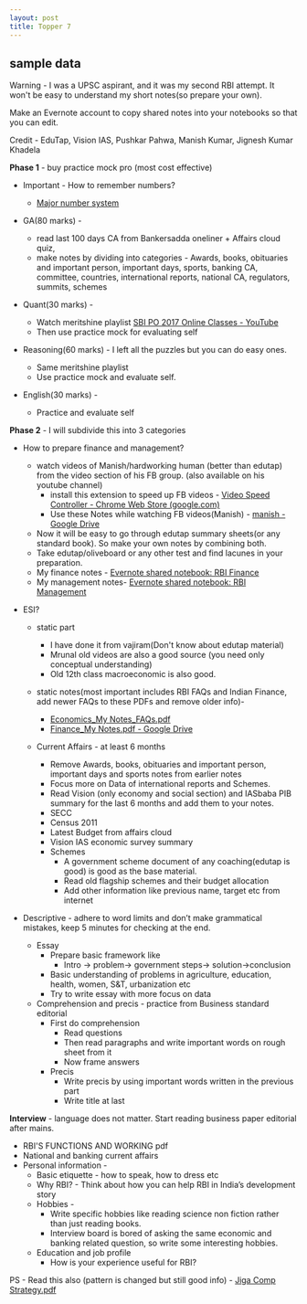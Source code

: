 ```yaml
---
layout: post
title: Topper 7
---
```

## sample data

Warning -  I was a UPSC aspirant, and it was my second RBI attempt. It won't be easy to understand my short notes(so prepare your own).

Make an Evernote account to copy shared notes into your notebooks so that you can edit.
 
Credit - EduTap, Vision IAS, Pushkar Pahwa, Manish Kumar, Jignesh Kumar Khadela


**Phase 1** - buy practice mock pro (most cost effective)

- Important - How to remember numbers? 
	- [Major number system](http://www.memorizeeverything.com/core_skills/numbers/) 


- GA(80 marks) -
	- read last 100 days CA from Bankersadda oneliner + Affairs cloud quiz,
	- make notes by dividing into categories - Awards, books, obituaries and important person, important days, sports, banking CA, committee, countries, international reports, national CA, regulators, summits, schemes


- Quant(30 marks) - 
	- Watch meritshine playlist  [SBI PO 2017 Online Classes - YouTube](https://www.youtube.com/playlist?list=PLhuF3CfgKa3ZrsRyMg4EEDRmMq0LwEzfv)
	- Then use practice mock for evaluating self


- Reasoning(60 marks)	- I left all the puzzles but you can do easy ones.
	- Same meritshine playlist
	- Use practice mock and evaluate self.


- English(30 marks) - 
	- Practice and evaluate self


**Phase 2**  - I will subdivide this into 3 categories
	
-	How to prepare finance and management?
	-	watch videos of Manish/hardworking human (better than edutap) from the video section of his FB group. (also available on his youtube channel)
		-	install this extension to speed up FB videos - [Video Speed Controller - Chrome Web Store (google.com)](https://chrome.google.com/webstore/detail/video-speed-controller/nffaoalbilbmmfgbnbgppjihopabppdk?hl=en)
		-	Use these Notes while watching FB videos(Manish) - [manish - Google Drive](https://drive.google.com/drive/folders/1C0gK-HfO9yn7AMw3htJBbGHwH7xCMSKV)
	-	Now it will be easy to go through edutap summary sheets(or any standard book). So make your own notes by combining both.
	- Take edutap/oliveboard or any other test and find lacunes in your preparation.
	- My finance notes - [Evernote shared notebook: RBI Finance](https://www.evernote.com/pub/anilmodi2011/rbifinance#st=p&n=e9ba3f8f-dadf-44c8-9ae5-a36db6077b8b)
	- My management notes- [Evernote shared notebook: RBI Management](https://www.evernote.com/pub/anilmodi2011/rbimanagement#st=p&n=ed7864b1-eb45-4dc6-8820-543acb02e54f)


-	ESI?
	-	static part 
		-	I have done it from vajiram(Don't know about edutap material)
		-	Mrunal old videos are also a good source (you need only conceptual understanding)
		-	Old 12th class macroeconomic is also good.
	- static notes(most important includes RBI FAQs and Indian Finance, add newer FAQs to these PDFs and remove older info)-
		- [Economics_My Notes_FAQs.pdf](https://drive.google.com/file/d/19cepJtkUPYy6gYFPFYhRvU9Ck2HZR3Y-/view?usp=sharing)
		- [Finance_My Notes.pdf - Google Drive](https://drive.google.com/file/d/15F3a24NXsjGMbnyf1CkODP-d7QJEMLR6/view)

	-	Current Affairs - at least 6 months
		-	Remove  Awards, books, obituaries and important person, important days and sports notes from earlier notes
		-	Focus more on Data of international reports and Schemes.
		-	Read Vision (only economy and social section) and IASbaba PIB summary for the last 6 months and add them to your notes.
		-	SECC
		-	Census 2011
		-	Latest Budget from affairs cloud
		-	Vision IAS economic survey summary
		-	Schemes
			-	A government scheme document of any coaching(edutap is good) is good as the base material.
			-	Read old flagship schemes and their budget allocation
			-	Add other information like previous name, target etc from internet 


-	Descriptive - adhere to word limits and don’t make grammatical mistakes, keep 5 minutes for checking at the end.
	-	Essay
		-	Prepare basic framework like 
			-	Intro -> problem-> government steps-> solution->conclusion
		-	Basic understanding of problems in agriculture, education, health, women, S&T, urbanization etc
		-	Try to write essay with more focus on data
	- Comprehension and precis - practice from Business standard editorial
		- First do comprehension 
			- Read questions
			- Then read paragraphs and write important words on rough sheet from it
			- Now frame answers
		- Precis
			- Write precis by using important words written in the previous part
			- Write title at last 		


**Interview** - language does not matter. Start reading business paper editorial after mains.
- RBI'S FUNCTIONS AND WORKING pdf
- National and banking current affairs
- Personal information -
	- Basic etiquette - how to speak, how to dress etc
	- Why RBI? - Think about how you can help RBI in India’s development story
	- Hobbies -
		- Write specific hobbies like reading science non fiction rather than just reading books.
		- Interview board is bored of asking the same economic and banking related question, so write some interesting hobbies. 
	- Education and job profile
		- How is your experience useful for RBI?
		
PS - Read this also (pattern is changed but still good info) - [Jiga Comp Strategy.pdf](https://drive.google.com/file/d/14uO8CMFzwWkdGFIsjLLlyoFPXonk79uJ/view?usp=sharing)
